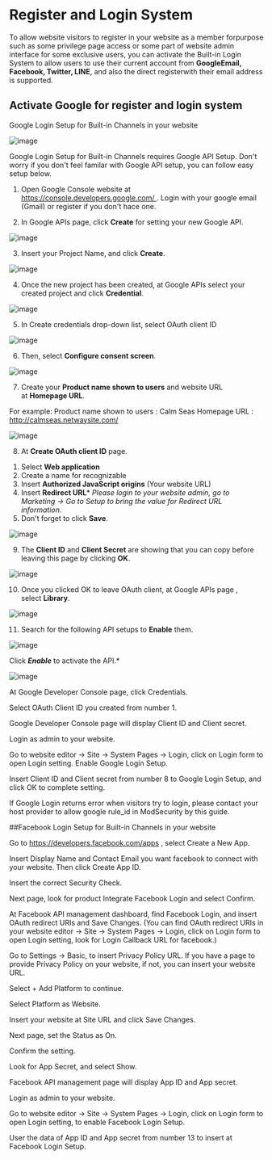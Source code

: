 # Register and Login System

To​ allow​ website​ visitor​s​ to​ register​ in​ your​ website​ as​ a​ member for​ purpose such​ as​ some​ privilege page​ access​ or​ some​ part​ of​ website​ admin​ interface for​ some​ exclusive​ users,​ you can​ activate​ the​ Built-in Login​ System​ to​ allow​ users to​ use​ their​ current​ account​ from​ **Google​ Email, Facebook, Twitter, LINE**, and​ also​ the​ direct register​ with​ their​ email​ address​ is​ support​ed.

## Activate Google for register and login system

Google Login Setup for Built-in Channels in your website

![image](images/login_system.png)

Google Login Setup for Built-in Channels requires Google API Setup. Don't worry if you don't feel familar with Google API setup, you can follow easy setup below.

1. Open Google Console website at https://console.developers.google.com/ . Login with your google email (Gmail) or register if you don't hace one.

2. In Google APIs page, click **Create** for setting your new Google API.

![image](images/loginSystem1.png)

3. Insert your Project Name, and click **Create**.

![image](images/step3.png)

4. Once the new project has been created, at Google APIs select your created project and click **Credential**.

![image](images/step4.png)

5. In Create credentials drop-down list, select OAuth client ID

![image](images/6.png)

6. Then, select **Configure consent screen**.

![image](images/mkt9.png)

7. Create your **Product name shown to users** and website URL at **Homepage URL**.

For example: Product name shown to users : Calm Seas
Homepage URL : http://calmseas.netwaysite.com/

![image](images/step7.png)

8. At **Create OAuth client ID** page.
1) Select **Web application**
2) Create a name for recognizable
3) Insert **Authorized JavaScript origins** (Your website URL)
4) Insert **Redirect URL***
*Please login to your website admin, go to Marketing -> Go to Setup to bring the value for Redirect URL information.*
5) Don't forget to click **Save**.

![image](images/loginSystem2.png)

9. The **Client ID** and **Client Secret** are showing that you can copy before leaving this page by clicking **OK**.

![image](images/mkt12.png)

10. Once you clicked OK to leave OAuth client, at Google APIs page , select **Library**.

![image](images/mkt13.png)

11. Search for the following API setups to **Enable** them.

![image](images/loginSystem3.png)

Click ***Enable*** to activate the API.*

![image](images/loginSystem4.png)

At Google Developer Console page, click Credentials.

Select OAuth Client ID you created from number 1.

Google Developer Console page will display Client ID and Client secret.

Login as admin to your website.

Go to website editor -> Site -> System Pages -> Login, click on Login form to open Login setting. Enable Google Login Setup.

Insert Client ID and Client secret from number 8 to Google Login Setup, and click OK to complete setting.
 

If Google Login returns error when visitors try to login, please contact your host provider to allow google rule_id in ModSecurity by this guide. 

##​Facebook Login Setup for Built-in Channels in your website

Go to https://developers.facebook.com/apps , select Create a New App.

Insert Display Name and Contact Email you want facebook to connect with your website. Then click Create App ID.

Insert the correct Security Check.

Next page, look for product Integrate Facebook Login and select Confirm.

At Facebook API management dashboard, find Facebook Login, and insert OAuth redirect URIs and Save Changes. (You can find OAuth redirect URIs in your website editor -> Site -> System Pages -> Login, click on Login form to open Login setting, look for Login Callback URL for facebook.)

Go to Settings -> Basic, to insert Privacy Policy URL. If you have a page to provide Privacy Policy on your website, if not, you can insert your website URL.

Select + Add Platform to continue.

Select Platform as Website.

Insert your website at Site URL and click Save Changes.

Next page, set the Status as On.

Confirm the setting.

Look for App Secret, and select Show.

Facebook API management page will display App ID and App secret.

Login as admin to your website.

Go to website editor -> Site -> System Pages -> Login, click on Login form to open Login setting, to enable Facebook Login Setup.

User the data of App ID and App secret from number 13 to insert at Facebook Login Setup.
